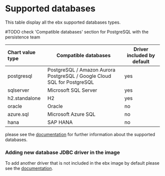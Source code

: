 # Supported databases

This table display all the ebx supported databases types.

#TODO check 'Compatible databases' section for PostgreSQL with the persistence team

| Chart value type | Compatible databases                                                    | Driver included by default |
|:-----------------|-------------------------------------------------------------------------|----------------------------|
| postgresql       | PostgreSQL / Amazon Aurora PostgreSQL / Google Cloud SQL for PostgreSQL | yes                        |  
| sqlserver        | Microsoft SQL Server                                                    | yes                        |  
| h2.standalone    | H2                                                                      | yes                        |  
| oracle           | Oracle                                                                  | no                         |
| azure.sql        | Microsoft Azure SQL                                                     | no                         |
| hana             | SAP HANA                                                                | no                         |

please see the [documentation](https://docs.tibco.com/pub/ebx/5.9.18/doc/html/en/installation/supported_env.html#databases)
for further information about the supported databases.

### Adding new database JDBC driver in the image  

To add another driver that is not included in the ebx image by default please see the [documentation](https://docs.tibco.com/pub/ebx/latest/doc/html/en/ece/customizing_the_image.html#_adding_a_new_jdbc_driver).



